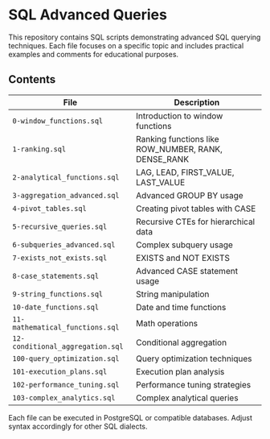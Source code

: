 # SQL Advanced Queries

This repository contains SQL scripts demonstrating advanced SQL querying techniques. Each file focuses on a specific topic and includes practical examples and comments for educational purposes.

## Contents

| File | Description |
|------|-------------|
| `0-window_functions.sql` | Introduction to window functions |
| `1-ranking.sql` | Ranking functions like ROW_NUMBER, RANK, DENSE_RANK |
| `2-analytical_functions.sql` | LAG, LEAD, FIRST_VALUE, LAST_VALUE |
| `3-aggregation_advanced.sql` | Advanced GROUP BY usage |
| `4-pivot_tables.sql` | Creating pivot tables with CASE |
| `5-recursive_queries.sql` | Recursive CTEs for hierarchical data |
| `6-subqueries_advanced.sql` | Complex subquery usage |
| `7-exists_not_exists.sql` | EXISTS and NOT EXISTS |
| `8-case_statements.sql` | Advanced CASE statement usage |
| `9-string_functions.sql` | String manipulation |
| `10-date_functions.sql` | Date and time functions |
| `11-mathematical_functions.sql` | Math operations |
| `12-conditional_aggregation.sql` | Conditional aggregation |
| `100-query_optimization.sql` | Query optimization techniques |
| `101-execution_plans.sql` | Execution plan analysis |
| `102-performance_tuning.sql` | Performance tuning strategies |
| `103-complex_analytics.sql` | Complex analytical queries |

Each file can be executed in PostgreSQL or compatible databases. Adjust syntax accordingly for other SQL dialects.
